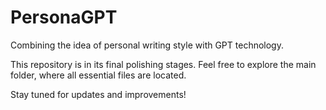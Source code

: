 # PersonaGPT
 Combining the idea of personal writing style with GPT technology.

This repository is in its final polishing stages. Feel free to explore the main folder, where all essential files are located.

Stay tuned for updates and improvements!
